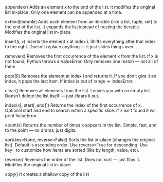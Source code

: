 appendex()
Adds an element x to the end of the list.
It modifies the original list in-place.
Only one element can be appended at a time.

extend(iterable)
Adds each element from an iterable (like a list, tuple, set) to the end of the list.
It expands the list instead of nesting the iterable.
Modifies the original list in-place

insert(i, x)
Inserts the element x at index i.
Shifts everything after that index to the right.
Doesn't replace anything — it just slides things over.

remove(x)
Removes the first occurrence of the element x from the list.
If x is not found, Python throws a ValueError.
Only removes one match — not all of them

pop([i])
Removes the element at index i and returns it.
If you don’t give it an index, it pops the last item.
If index is out of range → IndexError.

clear()
Removes all elements from the list.
Leaves you with an empty list.
Doesn’t delete the list itself — just clears it out.

 index(x[, start[, end]])
Returns the index of the first occurrence of x.
Optional start and end to search within a specific slice.
If x isn't found it will print ValueError.

 count(x)
Returns the number of times x appears in the list.
Simple, fast, and to the point — no drama, just digits.

sort(key=None, reverse=False)
Sorts the list in-place (changes the original list).
Default is ascending order.
Use reverse=True for descending.
Use key= to customize how items are sorted (like by length, value, etc).

 reverse()
Reverses the order of the list.
Does not sort — just flips it.
Modifies the original list in-place.

copy()
It creates a shallow copy of the list